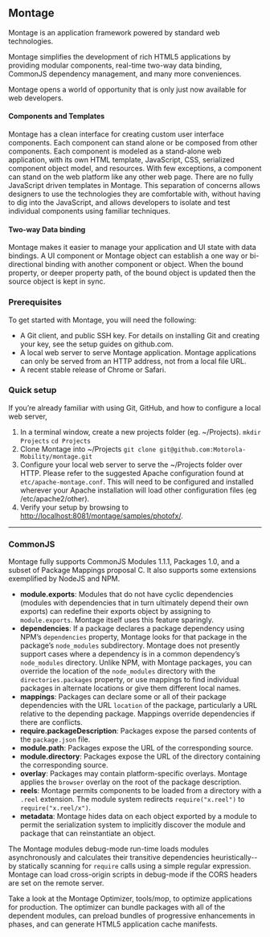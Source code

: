 ## Montage

Montage is an application framework powered by standard web technologies.

Montage simplifies the development of rich HTML5 applications by providing modular components, real-time two-way data binding, CommonJS dependency management, and many more conveniences.

Montage opens a world of opportunity that is only just now available for web developers.

#### Components and Templates

Montage has a clean interface for creating custom user interface components. Each component can stand alone or be composed from other components.  Each component is modeled as a stand-alone web application, with its own HTML template, JavaScript, CSS, serialized component object model, and resources.  With few exceptions, a component can stand on the web platform like any other web page.  There are no fully JavaScript driven templates in Montage. This separation of concerns allows designers to use the technologies they are comfortable with, without having to dig into the JavaScript, and allows developers to isolate and test individual components using familiar techniques.

#### Two-way Data binding

Montage makes it easier to manage your application and UI state with data bindings. A UI component or Montage object can establish a one way or bi-directional binding with another component or object. When the bound property, or deeper property path, of the bound object is updated then the source object is kept in sync.

### Prerequisites

To get started with Montage, you will need the following:

-   A Git client, and public SSH key. For details on installing Git and creating your key, see the setup guides on github.com.
-   A local web server to serve Montage application. Montage applications can only be served from an HTTP address, not from a local file URL.
-   A recent stable release of Chrome or Safari.

### Quick setup

If you’re already familiar with using Git, GitHub, and how to configure a local web server,

1.  In a terminal window, create a new projects folder (eg. ~/Projects).
    ``mkdir Projects``
    ``cd Projects``
2.  Clone Montage into ~/Projects
    ``git clone git@github.com:Motorola-Mobility/montage.git``
3.  Configure your local web server to serve the ~/Projects folder over HTTP.
    Please refer to the suggested Apache configuration found at ``etc/apache-montage.conf``.  This
    will need to be configured and installed wherever your Apache installation will load other configuration files (eg /etc/apache2/other).
4.  Verify your setup by browsing to [http://localhost:8081/montage/samples/photofx/](http://localhost:8081/montage/samples/photofx/).

--------

### CommonJS

Montage fully supports CommonJS Modules 1.1.1, Packages 1.0, and a
subset of Package Mappings proposal C.  It also supports some extensions
exemplified by NodeJS and NPM.

-   **module.exports**: Modules that do not have cyclic dependencies
    (modules with dependencies that in turn ultimately depend their own
    exports) can redefine their exports object by assigning to
    ``module.exports``.  Montage itself uses this feature sparingly.
-   **dependencies**: If a package declares a package dependency
    using NPM’s ``dependencies`` property, Montage looks for that
    package in the package’s ``node_modules`` subdirectory.  Montage
    does not presently support cases where a dependency is in a common
    dependency’s ``node_modules`` directory.  Unlike NPM, with Montage
    packages, you can override the location of the ``node_modules``
    directory with the ``directories.packages`` property, or use
    mappings to find individual packages in alternate locations or give
    them different local names.
-   **mappings**: Packages can declare some or all of their package
    dependencies with the URL ``location`` of the package, particularly
    a URL relative to the depending package.  Mappings override
    dependencies if there are conflicts.
-   **require.packageDescription**: Packages expose the parsed
    contents of the ``package.json`` file.
-   **module.path**: Packages expose the URL of the corresponding
    source.
-   **module.directory**: Packages expose the URL of the directory
    containing the corresponding source.
-   **overlay**: Packages may contain platform-specific overlays.
    Montage applies the ``browser`` overlay on the root of the package
    description.
-   **reels**: Montage permits components to be loaded from a directory
    with a ``.reel`` extension.  The module system redirects
    ``require("x.reel")`` to ``require("x.reel/x")``.
-   **metadata**: Montage hides data on each object exported by a module
    to permit the serialization system to implicitly discover the module
    and package that can reinstantiate an object.

The Montage modules debug-mode run-time loads modules asynchronously and
calculates their transitive dependencies heuristically--by statically
scanning for ``require`` calls using a simple regular expression.
Montage can load cross-origin scripts in debug-mode if the CORS headers
are set on the remote server.

Take a look at the Montage Optimizer, tools/mop, to optimize applications for production.  The optimizer can bundle packages with all of the dependent modules, can preload bundles of progressive enhancements in phases, and can generate HTML5 application cache manifests.
